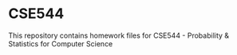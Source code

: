# CSE544
This repository contains homework files for CSE544 - Probability & Statistics for Computer Science
